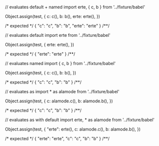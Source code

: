 // evaluates default + named
import erte, { c, b } from '../fixture/babel'

Object.assign(test, {
  c: c(),
  b: b(),
  erte: erte(),
})

/* expected */
{
  "c": "c",
  "b": "b",
  "erte": "erte"
}
/**/

// evaluates default
import erte from '../fixture/babel'

Object.assign(test, {
  erte: erte(),
})

/* expected */
{
  "erte": "erte"
}
/**/

// evaluates named
import { c, b } from '../fixture/babel'

Object.assign(test, {
  c: c(),
  b: b(),
})

/* expected */
{
  "c": "c",
  "b": "b"
}
/**/


// evaluates as
import * as alamode from '../fixture/babel'

Object.assign(test, {
  c: alamode.c(),
  b: alamode.b(),
})

/* expected */
{
  "c": "c",
  "b": "b"
}
/**/

// evaluates as with default
import erte, * as alamode from '../fixture/babel'

Object.assign(test, {
  "erte": erte(),
  c: alamode.c(),
  b: alamode.b(),
})

/* expected */
{
  "erte": "erte",
  "c": "c",
  "b": "b"
}
/**/